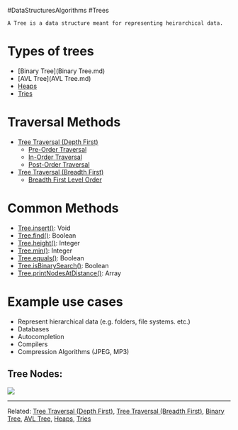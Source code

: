 #DataStructuresAlgorithms #Trees

```ad-summary
A Tree is a data structure meant for representing heirarchical data.
```


# Types of trees
- [Binary Tree](Binary Tree.md)
- [AVL Tree](AVL Tree.md)
- [Heaps](Heaps.md)
- [Tries](Tries.md)

# Traversal Methods
- [Tree Traversal (Depth First)](Tree%20Traversal%20(Depth%20First).md)
	- [Pre-Order Traversal](Tree%20Traversal%20(Depth%20First).md#Pre-Order%20Traversal)
	- [In-Order Traversal](Tree%20Traversal%20(Depth%20First).md#In-Order%20Traversal)
	- [Post-Order Traversal](Tree%20Traversal%20(Depth%20First).md#Post-Order%20Traversal)
- [Tree Traversal (Breadth First)](Tree%20Traversal%20(Breadth%20First).md)
	- [Breadth First Level Order](Tree%20Traversal%20(Breadth%20First).md#Breadth%20First%20Level%20Order)

# Common Methods
- [Tree.insert()](Tree.insert().md): Void 
- [Tree.find()](Tree.find().md): Boolean
- [Tree.height()](Tree.height().md): Integer
- [Tree.min()](Tree.min().md): Integer
- [Tree.equals()](Tree.equals().md): Boolean
- [Tree.isBinarySearch()](Tree.isBinarySearch().md): Boolean
- [Tree.printNodesAtDistance()](Tree.printNodesAtDistance().md): Array


# Example use cases
- Represent hierarchical data (e.g. folders, file systems. etc.)
- Databases
- Autocompletion
- Compilers
- Compression Algorithms (JPEG, MP3)

## Tree Nodes:
![](Generic_Tree_Example.png)


---
Related: [Tree Traversal (Depth First)](Tree%20Traversal%20(Depth%20First).md), [Tree Traversal (Breadth First)](Tree%20Traversal%20(Breadth%20First).md), [Binary Tree](Binary%20Tree.md), [AVL Tree](AVL%20Tree.md), [Heaps](Heaps), [Tries](Tries)